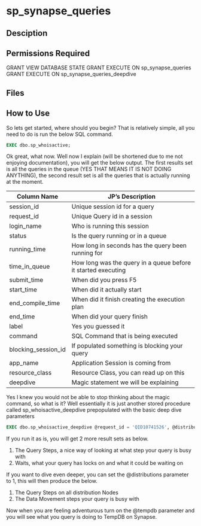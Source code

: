 # sp_synapse_queries

## Desciption

## Permissions Required

GRANT VIEW DATABASE STATE
GRANT EXECUTE ON sp_synapse_queries
GRANT EXECUTE ON sp_synapse_queries_deepdive

## Files

## How to Use
So lets get started, where should you begin? That is relatively simple, all you need to do is run the below SQL command.

```sql
EXEC dbo.sp_whoisactive;
```

Ok great, what now. Well now I explain (will be shortened due to me not enjoying documentation), you will get the below output. The first results set is all the queries in the queue (YES THAT MEANS IT IS NOT DOING ANYTHING), the second result set is all the queries that is actually running at the moment.


|Column Name	|JP’s Description|
| ------------ | ------------ |
|session_id	|Unique session id for a query|
|request_id	|Unique Query id in a session|
|login_name	|Who is running this session|
|status	|Is the query running or in a queue|
|running_time	|How long in seconds has the query been running for|
|time_in_queue	|How long was the query in a queue before it started executing|
|submit_time	|When did you press F5|
|start_time	|When did it actually start|
|end_compile_time	|When did it finish creating the execution plan|
|end_time	|When did your query finish|
|label	|Yes you guessed it|
|command	|SQL Command that is being executed|
|blocking_session_id	|If populated something is blocking your query|
|app_name	|Application Session is coming from|
|resource_class	|Resource Class, you can read up on this|
|deepdive	|Magic statement we will be explaining|

Yes I knew you would not be able to stop thinking about the magic command, so what is it? Well essentially it is just another stored procedure called sp_whoisactive_deepdive prepopulated with the basic deep dive parameters

```sql
EXEC dbo.sp_whoisactive_deepdive @request_id = 'QID10741526', @distributions = 0, @tempdb = 0
```

If you run it as is, you will get 2 more result sets as below.
1.	The Query Steps, a nice way of looking at what step your query is busy with
2.	Waits, what your query has locks on and what it could be waiting on

If you want to dive even deeper, you can set the @distributions parameter to 1, this will then produce the below.
1.	The Query Steps on all distribution Nodes
2.	The Data Movement steps your query is busy with

Now when you are feeling adventurous turn on the @tempdb parameter and you will see what you query is doing to TempDB on Synapse.

